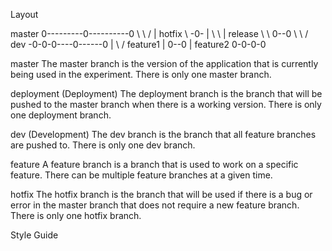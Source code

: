  Layout

master   0---------0----------0
          \   \   /           |
hotfix     \   -0-            |
            \    \            |
release      \    \        0--0
              \    \      /    \
dev            -0-0-0----0------0
                |  \    /
feature1        |   0--0 
                |
feature2        0-0-0-0


master
The master branch is the version of the application that is currently being used
in the experiment. There is only one master branch.

deployment (Deployment)
The deployment branch is the branch that will be pushed to the master branch
when there is a working version. There is only one deployment branch.

dev (Development)
The dev branch is the branch that all feature branches are pushed to. There is
only one dev branch.

feature
A feature branch is a branch that is used to work on a specific feature. There
can be multiple feature branches at a given time. 

hotfix
The hotfix branch is the branch that will be used if there is a bug or error in
the master branch that does not require a new feature branch. There is only one
hotfix branch.

Style Guide

